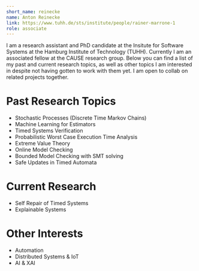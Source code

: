 ```yaml
---
short_name: reinecke
name: Anton Reinecke
link: https://www.tuhh.de/sts/institute/people/rainer-marrone-1
role: associate
---
```


I am a research assistant and PhD candidate at the Insitute for Software Systems at the Hamburg Institute of Technology (TUHH). Currently I am an associated fellow at the CAUSE research group. Below you can find a list of my past and current research topics, as well as other topics I am interested in despite not having gotten to work with them yet. I am open to collab on related projects together.

# Past Research Topics
- Stochastic Processes (Discrete Time Markov Chains)
- Machine Learning for Estimators
- Timed Systems Verification
- Probabilistic Worst Case Execution Time Analysis
- Extreme Value Theory
- Online Model Checking
- Bounded Model Checking with SMT solving
- Safe Updates in Timed Automata

# Current Research
- Self Repair of Timed Systems
- Explainable Systems

# Other Interests
- Automation
- Distributed Systems & IoT
- AI & XAI
